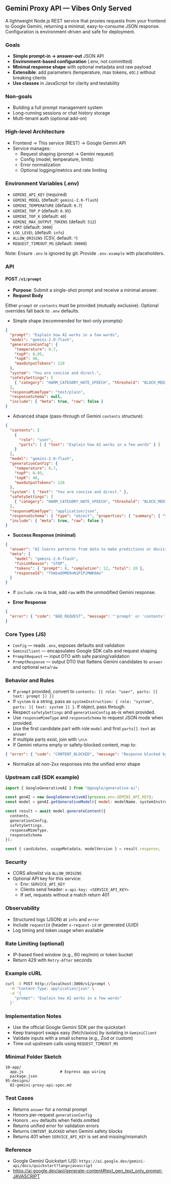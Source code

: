 ## Gemini Proxy API — Vibes Only Served

A lightweight Node.js REST service that proxies requests from your frontend to Google Gemini, returning a minimal, easy-to-consume JSON response. Configuration is environment-driven and safe for deployment.

### Goals
- **Simple prompt-in → answer-out** JSON API
- **Environment-based configuration** (.env, not committed)
- **Minimal response shape** with optional metadata and raw payload
- **Extensible**: add parameters (temperature, max tokens, etc.) without breaking clients
- **Use classes** in JavaScript for clarity and testability

### Non-goals
- Building a full prompt management system
- Long-running sessions or chat history storage
- Multi-tenant auth (optional add-on)

### High-level Architecture
- Frontend → This service (REST) → Google Gemini API
- Service manages:
  - Request shaping (prompt → Gemini request)
  - Config (model, temperature, limits)
  - Error normalization
  - Optional logging/metrics and rate limiting

### Environment Variables (.env)
- `GEMINI_API_KEY` (required)
- `GEMINI_MODEL` (default: `gemini-2.0-flash`)
- `GEMINI_TEMPERATURE` (default: `0.7`)
- `GEMINI_TOP_P` (default: `0.95`)
- `GEMINI_TOP_K` (default: `40`)
- `GEMINI_MAX_OUTPUT_TOKENS` (default: `512`)
- `PORT` (default: `3000`)
- `LOG_LEVEL` (default: `info`)
- `ALLOW_ORIGINS` (CSV, default: `*`)
- `REQUEST_TIMEOUT_MS` (default: `30000`)

Note: Ensure `.env` is ignored by git. Provide `.env.example` with placeholders.

### API
#### POST `/v1/prompt`
- **Purpose**: Submit a single-shot prompt and receive a minimal answer.
- **Request Body**

Either `prompt` or `contents` must be provided (mutually exclusive). Optional overrides fall back to `.env` defaults.

- Simple shape (recommended for text-only prompts):
```json
{
  "prompt": "Explain how AI works in a few words",
  "model": "gemini-2.0-flash",
  "generationConfig": {
    "temperature": 0.7,
    "topP": 0.95,
    "topK": 40,
    "maxOutputTokens": 128
  },
  "system": "You are concise and direct.",
  "safetySettings": [
    { "category": "HARM_CATEGORY_HATE_SPEECH", "threshold": "BLOCK_MEDIUM_AND_ABOVE" }
  ],
  "responseMimeType": "text/plain",
  "responseSchema": null,
  "include": { "meta": true, "raw": false }
}
```

- Advanced shape (pass-through of Gemini `contents` structure):
```json
{
  "contents": [
    {
      "role": "user",
      "parts": [ { "text": "Explain how AI works in a few words" } ]
    }
  ],
  "model": "gemini-2.0-flash",
  "generationConfig": {
    "temperature": 0.7,
    "topP": 0.95,
    "topK": 40,
    "maxOutputTokens": 128
  },
  "system": { "text": "You are concise and direct." },
  "safetySettings": [
    { "category": "HARM_CATEGORY_HATE_SPEECH", "threshold": "BLOCK_MEDIUM_AND_ABOVE" }
  ],
  "responseMimeType": "application/json",
  "responseSchema": { "type": "object", "properties": { "summary": { "type": "string" } }, "required": ["summary"] },
  "include": { "meta": true, "raw": false }
}
```

- **Success Response (minimal)**
```json
{
  "answer": "AI learns patterns from data to make predictions or decisions.",
  "meta": {
    "model": "gemini-2.0-flash",
    "finishReason": "STOP",
    "tokens": { "prompt": 8, "completion": 12, "total": 20 },
    "responseId": "TXmbaOOMO9nN1PIPiMWK0Ao"
  }
}
```
- If `include.raw` is true, add `raw` with the unmodified Gemini response.

- **Error Response**
```json
{
  "error": { "code": "BAD_REQUEST", "message": "'prompt' or 'contents' is required", "details": null }
}
```

### Core Types (JS)
- `Config` — reads `.env`, exposes defaults and validation
- `GeminiClient` — encapsulates Google SDK calls and request shaping
- `PromptRequest` — input DTO with safe parsing/validation
- `PromptResponse` — output DTO that flattens Gemini candidates to `answer` and optional `meta`/`raw`

### Behavior and Rules
- If `prompt` provided, convert to `contents: [{ role: "user", parts: [{ text: prompt }] }]`
- If `system` is a string, pass as `systemInstruction: { role: "system", parts: [{ text: system }] }`. If object, pass through.
- Respect `safetySettings` and `generationConfig` as-is when provided.
- Use `responseMimeType` and `responseSchema` to request JSON mode when provided.
- Use the first candidate part with role `model` and first `parts[].text` as `answer`
- If multiple parts exist, join with `\n\n`
- If Gemini returns empty or safety-blocked content, map to:
```json
{ "error": { "code": "CONTENT_BLOCKED", "message": "Response blocked by safety settings", "details": {"finishReason": "SAFETY"} } }
```
- Normalize all non-2xx responses into the unified error shape

### Upstream call (SDK example)
```javascript
import { GoogleGenerativeAI } from "@google/generative-ai";

const genAI = new GoogleGenerativeAI(process.env.GEMINI_API_KEY);
const model = genAI.getGenerativeModel({ model: modelName, systemInstruction });

const result = await model.generateContent({
  contents,
  generationConfig,
  safetySettings,
  responseMimeType,
  responseSchema
});

const { candidates, usageMetadata, modelVersion } = result.response;
```

### Security
- CORS allowlist via `ALLOW_ORIGINS`
- Optional API key for this service:
  - Env: `SERVICE_API_KEY`
  - Clients send header: `x-api-key: <SERVICE_API_KEY>`
  - If set, requests without a match return 401

### Observability
- Structured logs (JSON) at `info` and `error`
- Include `requestId` (header `x-request-id` or generated UUID)
- Log timing and token usage when available

### Rate Limiting (optional)
- IP-based fixed window (e.g., 60 req/min) or token bucket
- Return 429 with `Retry-After` seconds

### Example cURL
```bash
curl -X POST http://localhost:3000/v1/prompt \
  -H "Content-Type: application/json" \
  -d '{
    "prompt": "Explain how AI works in a few words"
  }'
```

### Implementation Notes
- Use the official Google Gemini SDK per the quickstart
- Keep transport swaps easy (fetch/axios) by isolating in `GeminiClient`
- Validate inputs with a small schema (e.g., Zod or custom)
- Time out upstream calls using `REQUEST_TIMEOUT_MS`

### Minimal Folder Sketch
```
10-app/
  app.js                # Express app wiring
  package.json
95-designs/
  02-gemini-proxy-api-spec.md
```

### Test Cases
- Returns `answer` for a normal prompt
- Honors per-request `generationConfig`
- Honors `.env` defaults when fields omitted
- Returns unified error for validation errors
- Returns `CONTENT_BLOCKED` when Gemini safety blocks
- Returns 401 when `SERVICE_API_KEY` is set and missing/mismatch

### Reference
- Google Gemini Quickstart (JS): `https://ai.google.dev/gemini-api/docs/quickstart?lang=javascript`
- https://ai.google.dev/api/generate-content#text_gen_text_only_prompt-JAVASCRIPT